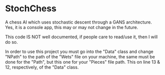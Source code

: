 # StochChess
A chess AI which uses stochastic descent through a GANS architecture.
Yes, it is a console app, this may or may not change in the future.

This code IS NOT well documented, if people care to read/use it, then I will do so.

In order to use this project you must go into the "Data" class and change "NPath" to the path of the "Wets" file on your machine, the same must be done for the "Path", but this one for your "Pieces" file path. This on line 13 & 12, respectively, of the "Data" class.
